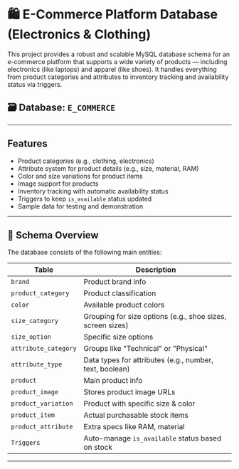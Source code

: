 # 🛍️ E-Commerce Platform Database (Electronics & Clothing)

This project provides a robust and scalable MySQL database schema for an e-commerce platform that supports a wide variety of products — including electronics (like laptops) and apparel (like shoes). It handles everything from product categories and attributes to inventory tracking and availability status via triggers.

## 🗃️ Database: `E_COMMERCE`

---

##  Features

-  Product categories (e.g., clothing, electronics)
-  Attribute system for product details (e.g., size, material, RAM)
-  Color and size variations for product items
-  Image support for products
-  Inventory tracking with automatic availability status
-  Triggers to keep `is_available` status updated
-  Sample data for testing and demonstration

---


## 📑 Schema Overview

The database consists of the following main entities:

| Table | Description |
|-------|-------------|
| `brand` | Product brand info |
| `product_category` | Product classification |
| `color` | Available product colors |
| `size_category` | Grouping for size options (e.g., shoe sizes, screen sizes) |
| `size_option` | Specific size options |
| `attribute_category` | Groups like "Technical" or "Physical" |
| `attribute_type` | Data types for attributes (e.g., number, text, boolean) |
| `product` | Main product info |
| `product_image` | Stores product image URLs |
| `product_variation` | Product with specific size & color |
| `product_item` | Actual purchasable stock items |
| `product_attribute` | Extra specs like RAM, material |
| `Triggers` | Auto-manage `is_available` status based on stock |

---


